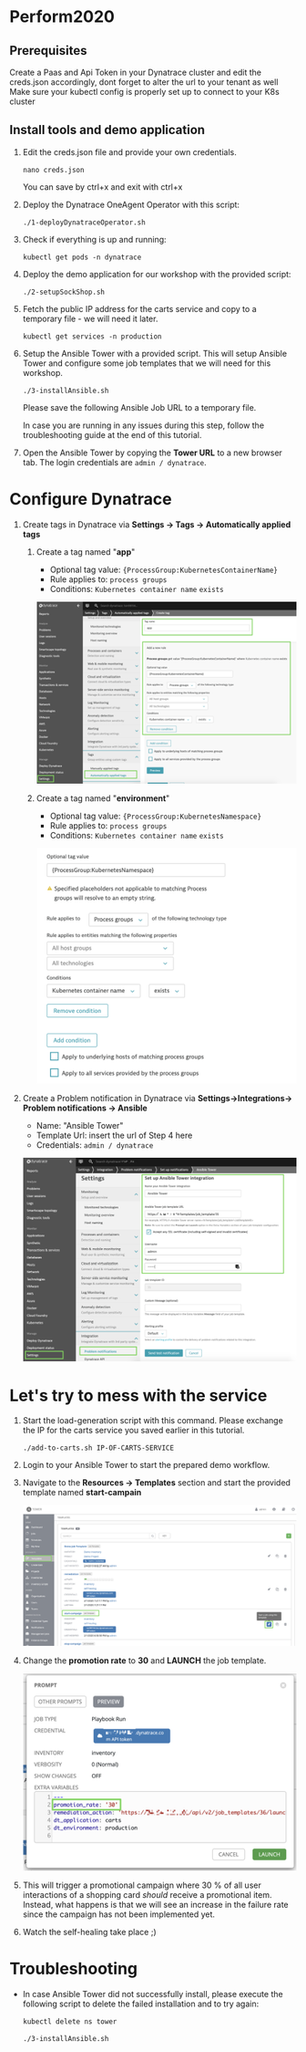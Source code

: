 # Perform2020

## Prerequisites
Create a Paas and Api Token in your Dynatrace cluster and edit the creds.json accordingly, dont forget to alter the url to your tenant as well
Make sure your kubectl config is properly set up to connect to your K8s cluster

## Install tools and demo application

1. Edit the creds.json file and provide your own credentials.

    ```console
    nano creds.json
    ```
    You can save by ctrl+x and exit with ctrl+x

1. Deploy the Dynatrace OneAgent Operator with this script:

    ```console
    ./1-deployDynatraceOperator.sh
    ```

1. Check if everything is up and running:
    ```
    kubectl get pods -n dynatrace 
    ```

1. Deploy the demo application for our workshop with the provided script:
    ```console
    ./2-setupSockShop.sh 
    ```

1. Fetch the public IP address for the carts service and copy to a temporary file - we will need it later.
    ```console
    kubectl get services -n production
    ```

1. Setup the Ansible Tower with a provided script. This will setup Ansible Tower and configure some job templates that we will need for this workshop. 
    ```console
    ./3-installAnsible.sh
    ```
    Please save the following Ansible Job URL to a temporary file.

    In case you are running in any issues during this step, follow the troubleshooting guide at the end of this tutorial.

1. Open the Ansible Tower by copying the **Tower URL** to a new browser tab. The login credentials are `admin / dynatrace`. 

# Configure Dynatrace
    
1. Create tags in Dynatrace via **Settings -> Tags -> Automatically applied tags**

    1. Create a tag named "**app**"
        - Optional tag value: `{ProcessGroup:KubernetesContainerName}` 
        - Rule applies to: `process groups` 
        - Conditions: `Kubernetes container name` `exists`
        
        ![tag app](./images/tag-app.png)


    1. Create a tag named "**environment**" 

        - Optional tag value: `{ProcessGroup:KubernetesNamespace}` 
        - Rule applies to: `process groups`
        - Conditions: `Kubernetes container name` `exists`

        ![tag env](./images/tag-environment.png)
    

1. Create a Problem notification in Dynatrace via **Settings->Integrations-> Problem notifications -> Ansible**
    - Name: "Ansible Tower"
    - Template Url: insert the url of Step 4 here
    - Credentials: `admin / dynatrace`

    ![problem notification](./images/problem-notification.png)


# Let's try to mess with the service

1. Start the load-generation script with this command. Please exchange the IP for the carts service you saved earlier in this tutorial.

    ```console
    ./add-to-carts.sh IP-OF-CARTS-SERVICE
    ```

1. Login to your Ansible Tower to start the prepared demo workflow. 

1. Navigate to the **Resources -> Templates** section and start the provided template named **start-campain**

    ![start-campaign](./images/start-campaign.png)

1. Change the **promotion rate** to **30** and **LAUNCH** the job template.

    ![launch](./images/launch.png)

1. This will trigger a promotional campaign where 30 % of all user interactions of a shopping card _should_ receive a promotional item. Instead, what happens is that we will see an increase in the failure rate since the campaign has not been implemented yet. 

1. Watch the self-healing take place ;)



# Troubleshooting

- In case Ansible Tower did not successfully install, please execute the following script to delete the failed installation and to try again:
    ```
    kubectl delete ns tower
    ```
    ```
    ./3-installAnsible.sh
    ```